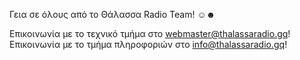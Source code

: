 Γεια σε όλους από το Θάλασσα Radio Team! ☺☻

Επικοινωνία με το τεχνικό τμήμα στο webmaster@thalassaradio.gq!
Επικοινωνία με το τμήμα πληροφοριών στο info@thalassaradio.gq!
